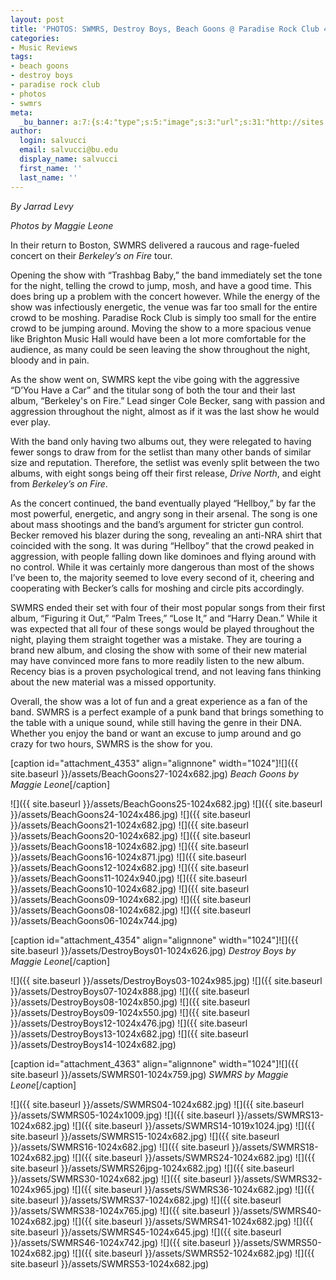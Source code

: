 ```yaml
---
layout: post
title: 'PHOTOS: SWMRS, Destroy Boys, Beach Goons @ Paradise Rock Club 4/12'
categories:
- Music Reviews
tags:
- beach goons
- destroy boys
- paradise rock club
- photos
- swmrs
meta:
  _bu_banner: a:7:{s:4:"type";s:5:"image";s:3:"url";s:31:"http://sites.bu.edu/wtbu/files/2019/04/SWMRS16.jpg";s:3:"alt";s:0:"";s:7:"post_id";s:4:"4369";s:4:"html";s:0:"";s:8:"position";s:12:"contentWidth";s:7:"caption";s:0:"";}
author:
  login: salvucci
  email: salvucci@bu.edu
  display_name: salvucci
  first_name: ''
  last_name: ''
---
```

_By Jarrad Levy_

_Photos by Maggie Leone_

In their return to Boston, SWMRS delivered a raucous and rage-fueled concert on their _Berkeley’s on Fire_ tour.

Opening the show with “Trashbag Baby,” the band immediately set the tone for the night, telling the crowd to jump, mosh, and have a good time. This does bring up a problem with the concert however. While the energy of the show was infectiously energetic, the venue was far too small for the entire crowd to be moshing. Paradise Rock Club is simply too small for the entire crowd to be jumping around. Moving the show to a more spacious venue like Brighton Music Hall would have been a lot more comfortable for the audience, as many could be seen leaving the show throughout the night, bloody and in pain.

As the show went on, SWMRS kept the vibe going with the aggressive “D’You Have a Car” and the titular song of both the tour and their last album, “Berkeley's on Fire.” Lead singer Cole Becker, sang with passion and aggression throughout the night, almost as if it was the last show he would ever play.

With the band only having two albums out, they were relegated to having fewer songs to draw from for the setlist than many other bands of similar size and reputation. Therefore, the setlist was evenly split between the two albums, with eight songs being off their first release, _Drive North_, and eight from _Berkeley’s on Fire_.

As the concert continued, the band eventually played “Hellboy,” by far the most powerful, energetic, and angry song in their arsenal. The song is one about mass shootings and the band’s argument for stricter gun control. Becker removed his blazer during the song, revealing an anti-NRA shirt that coincided with the song. It was during “Hellboy” that the crowd peaked in aggression, with people falling down like dominoes and flying around with no control. While it was certainly more dangerous than most of the shows I’ve been to, the majority seemed to love every second of it, cheering and cooperating with Becker’s calls for moshing and circle pits accordingly.

SWMRS ended their set with four of their most popular songs from their first album, “Figuring it Out,” “Palm Trees,” “Lose It,” and “Harry Dean.” While it was expected that all four of these songs would be played throughout the night, playing them straight together was a mistake. They are touring a brand new album, and closing the show with some of their new material may have convinced more fans to more readily listen to the new album. Recency bias is a proven psychological trend, and not leaving fans thinking about the new material was a missed opportunity.

Overall, the show was a lot of fun and a great experience as a fan of the band. SWMRS is a perfect example of a punk band that brings something to the table with a unique sound, while still having the genre in their DNA. Whether you enjoy the band or want an excuse to jump around and go crazy for two hours, SWMRS is the show for you.

\[caption id="attachment\_4353" align="alignnone" width="1024"\]![]({{ site.baseurl }}/assets/BeachGoons27-1024x682.jpg) _Beach Goons by Maggie Leone_\[/caption\]

![]({{ site.baseurl }}/assets/BeachGoons25-1024x682.jpg) ![]({{ site.baseurl }}/assets/BeachGoons24-1024x486.jpg) ![]({{ site.baseurl }}/assets/BeachGoons21-1024x682.jpg) ![]({{ site.baseurl }}/assets/BeachGoons20-1024x682.jpg) ![]({{ site.baseurl }}/assets/BeachGoons18-1024x682.jpg) ![]({{ site.baseurl }}/assets/BeachGoons16-1024x871.jpg) ![]({{ site.baseurl }}/assets/BeachGoons12-1024x682.jpg) ![]({{ site.baseurl }}/assets/BeachGoons11-1024x940.jpg) ![]({{ site.baseurl }}/assets/BeachGoons10-1024x682.jpg) ![]({{ site.baseurl }}/assets/BeachGoons09-1024x682.jpg) ![]({{ site.baseurl }}/assets/BeachGoons08-1024x682.jpg) ![]({{ site.baseurl }}/assets/BeachGoons06-1024x744.jpg)

\[caption id="attachment\_4354" align="alignnone" width="1024"\]![]({{ site.baseurl }}/assets/DestroyBoys01-1024x626.jpg) _Destroy Boys by Maggie Leone_\[/caption\]

![]({{ site.baseurl }}/assets/DestroyBoys03-1024x985.jpg) ![]({{ site.baseurl }}/assets/DestroyBoys07-1024x888.jpg) ![]({{ site.baseurl }}/assets/DestroyBoys08-1024x850.jpg) ![]({{ site.baseurl }}/assets/DestroyBoys09-1024x550.jpg) ![]({{ site.baseurl }}/assets/DestroyBoys12-1024x476.jpg) ![]({{ site.baseurl }}/assets/DestroyBoys13-1024x682.jpg) ![]({{ site.baseurl }}/assets/DestroyBoys14-1024x682.jpg)

\[caption id="attachment\_4363" align="alignnone" width="1024"\]![]({{ site.baseurl }}/assets/SWMRS01-1024x759.jpg) _SWMRS by Maggie Leone_\[/caption\]

![]({{ site.baseurl }}/assets/SWMRS04-1024x682.jpg) ![]({{ site.baseurl }}/assets/SWMRS05-1024x1009.jpg) ![]({{ site.baseurl }}/assets/SWMRS13-1024x682.jpg) ![]({{ site.baseurl }}/assets/SWMRS14-1019x1024.jpg) ![]({{ site.baseurl }}/assets/SWMRS15-1024x682.jpg) ![]({{ site.baseurl }}/assets/SWMRS16-1024x682.jpg) ![]({{ site.baseurl }}/assets/SWMRS18-1024x682.jpg) ![]({{ site.baseurl }}/assets/SWMRS24-1024x682.jpg) ![]({{ site.baseurl }}/assets/SWMRS26jpg-1024x682.jpg) ![]({{ site.baseurl }}/assets/SWMRS30-1024x682.jpg) ![]({{ site.baseurl }}/assets/SWMRS32-1024x965.jpg) ![]({{ site.baseurl }}/assets/SWMRS36-1024x682.jpg) ![]({{ site.baseurl }}/assets/SWMRS37-1024x682.jpg) ![]({{ site.baseurl }}/assets/SWMRS38-1024x765.jpg) ![]({{ site.baseurl }}/assets/SWMRS40-1024x682.jpg) ![]({{ site.baseurl }}/assets/SWMRS41-1024x682.jpg) ![]({{ site.baseurl }}/assets/SWMRS45-1024x645.jpg) ![]({{ site.baseurl }}/assets/SWMRS46-1024x742.jpg) ![]({{ site.baseurl }}/assets/SWMRS50-1024x682.jpg) ![]({{ site.baseurl }}/assets/SWMRS52-1024x682.jpg) ![]({{ site.baseurl }}/assets/SWMRS53-1024x682.jpg)